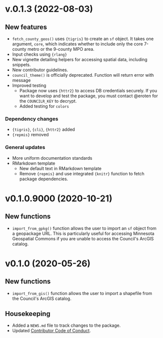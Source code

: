# v.0.1.3 (2022-08-03)

## New features

- `fetch_county_geos()` uses `{tigris}` to create an `sf` object. It takes one argument, `core`, which indicates whether to include only the core 7-county metro or the 9-county MPO area.
- Input checks using `{rlang}`
- New vignette detailing helpers for accessing spatial data, including snippets.
- New contributor guidelines. 
- `council_theme()` is officially deprecated. Function will return error with message
- Improved testing
    - Package now uses `{httr2}` to access DB credentials securely. If you want to develop and test the package, you must contact @eroten for the `COUNCILR_KEY` to decrypt.
    - Added testing for `colors`
    
### Dependency changes

- `{tigris}`, `{cli}`, `{httr2}` added
- `{repmis}` removed

### General updates

- More uniform documentation standards
- RMarkdown template 
    - New default text in RMarkdown template
    - Remove `{repmis}` and use integrated `{knitr}` function to fetch package dependencies. 



# v0.1.0.9000 (2020-10-21)  

## New functions

* `import_from_gpkg()` function allows the user to import an `sf` object from a geopackage URL. This is particularly useful for accessing Minnesota Geospatial Commons if you are unable to access the Council's ArcGIS catalog. 

# v0.1.0  (2020-05-26)

## New functions  

* `import_from_gis()` function allows the user to import a shapefile from the Council's ArcGIS catalog.  

## Housekeeping  

* Added a `NEWS.md` file to track changes to the package.  
* Updated [Contributor Code of Conduct](.github/CODE_OF_CONDCT.md).  
